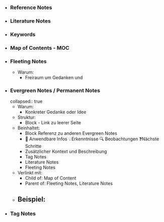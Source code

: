 - ### Reference Notes
- ### Literature Notes
- ### Keywords
- ### Map of Contents - MOC
- ### Fleeting Notes
	- Warum:
		- Freiraum um Gedanken und
- ### Evergreen Notes / Permanent Notes
  collapsed:: true
	- Warum:
		- Konkreter Gedanke oder Idee
	- Struktur:
		- Block - Link zu leerer Seite
	- Beinhaltet:
		- Block Referenz zu anderen Evergreen Notes
		- 🔨 Anwendbare Infos 💡Erkenntnisse 🔍 Beobachtungen ❓Nächste Schritte
		- Zusätzlicher Kontext und Beschreibung
		- Tag Notes
		- Literature Notes
		- Fleeting Notes
	- Verlinkt mit:
		- Child of: Map of Content
		- Parent of: Fleeting Notes, Literature Notes
	- Beispiel:
		-
- ### Tag Notes